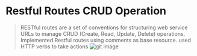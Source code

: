 # Restful Routes CRUD Operation 

> RESTful routes are a set of conventions for structuring web service URLs to manage CRUD (Create, Read, Update, Delete) operations.
> Implemented Restful routes using comments as base resource.
> used HTTP verbs to take actions
![git image](https://github.com/Joelmadaram/Restful-Routes-CRUD-/assets/126360202/32a9a373-563e-4d7d-a375-a2186abc3de0)

